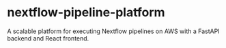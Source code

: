 # nextflow-pipeline-platform
A scalable platform for executing Nextflow pipelines on AWS with a FastAPI backend and React frontend.
